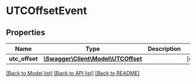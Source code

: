 # UTCOffsetEvent

## Properties
Name | Type | Description | Notes
------------ | ------------- | ------------- | -------------
**utc_offset** | [**\Swagger\Client\Model\UTCOffset**](UTCOffset.md) |  | [optional] 

[[Back to Model list]](../../README.md#documentation-for-models) [[Back to API list]](../../README.md#documentation-for-api-endpoints) [[Back to README]](../../README.md)

